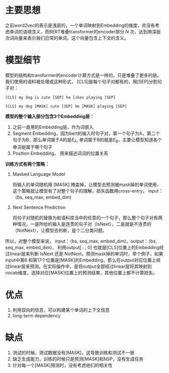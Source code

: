 # 主要思想

之前word2vec的表示是浅层的，一个单词映射到Embedding的维度，并没有考虑单词的语境含义，而BERT堆叠transformer的encoder部分 $N$ 次，达到用深层次词向量来表示我们日常的单词，这个向量包含上下文的含义。

# 模型细节

模型的结构和transformer的encoder计算方式是一样的，只是堆叠了更多的层。我们使用的语料被处理成这种形式， [CLS]是每个句子对都有的，用[SEP]分割句子对：

`[CLS] my dog is cute [SEP] he likes playing [SEP]`

`[CLS] my dog [MASK] cute [SEP] he [MASK] playing [SEP]`

**模型的整个输入部分包含3个Embedding层：**

1. 之前一直用的Embedding层，作为词嵌入
2. Segment Embedding，因为bert的输入时句子对，第一个句子为A，第二个句子为B，那么单词属于A的是$E_A$, 单词属于B的就是$E_B$，主要让模型知道各个单词是属于哪个句子
3. Position Embedding， 用来描述词词的位置关系

**训练方式有两个策略：**

1. Masked Language Model

   将输入的单词随机用 [MASK] 掩盖掉，让模型去预测被mask掉的单词使用，这个策略就让模型有了对整个句子的理解，损失函数用cross-entry， input：（bs, seq_max, embed_dim)

2. Next Sentence Prediction

   将句子对随机的替换为和语料库当中的任意的一个句子，那么整个句子对有两种情况，一是所给的输入是连贯的句子对（IsNext），二是就是不连贯的（NotNext），让模型去判断，是个二分类问题。

所以，对整个模型来说， input：（bs, seq_max, embed_dim)，output：（bs, seq_max, embed_dim)， 利用output[ : ,  0] 也就是[CLS]位置上的Embedding经过linear层来判断 IsNext 还是 NotNext。预测mask掉的单词时，举个例子，如果input中第6 和第17个位置是[MASK]的Embedding，那么在output对应位置上经过linear层来预测。在实际操作中，是将output全部经过linear层将其映射到vocab维度，选择对应[MASK]位置上的预测结果，其他位置上都不计算损失。

# 优点

1. 利用双向的信息，可以构建某个单词的上下文信息
2. long-term dependency

# 缺点

1. 测试的时候，测试数据没有[MASK]，这导致训练和测试不一致
2. 缺乏生成能力，训练的时候只是预测[MASK]和NSP，没有生成任务
3. 针对每一个[MASK]预测时，没有考虑他们的相关性